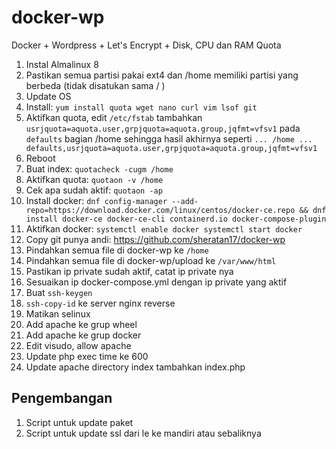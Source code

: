 # docker-wp
Docker + Wordpress + Let's Encrypt + Disk, CPU dan RAM Quota

1. Instal Almalinux 8
2. Pastikan semua partisi pakai ext4 dan /home memiliki partisi yang berbeda (tidak disatukan sama / )
3. Update OS
4. Install: `yum install quota wget nano curl vim lsof git`
5. Aktifkan quota, edit `/etc/fstab` tambahkan `usrjquota=aquota.user,grpjquota=aquota.group,jqfmt=vfsv1` pada `defaults` bagian /home sehingga hasil akhirnya seperti `... /home ... defaults,usrjquota=aquota.user,grpjquota=aquota.group,jqfmt=vfsv1`
6. Reboot
7. Buat index: `quotacheck -cugm /home`
8. Aktifkan quota: `quotaon -v /home`
9. Cek apa sudah aktif: `quotaon -ap`
10. Install docker: `dnf config-manager --add-repo=https://download.docker.com/linux/centos/docker-ce.repo && dnf install docker-ce docker-ce-cli containerd.io docker-compose-plugin`
11. Aktifkan docker: `systemctl enable docker systemctl start docker`
12. Copy git punya andi: https://github.com/sheratan17/docker-wp
13. Pindahkan semua file di docker-wp ke `/home`
14. Pindahkan semua file di docker-wp/upload ke `/var/www/html`
15. Pastikan ip private sudah aktif, catat ip private nya
16. Sesuaikan ip docker-compose.yml dengan ip private yang aktif
17. Buat `ssh-keygen`
18. `ssh-copy-id` ke server nginx reverse
19. Matikan selinux
20. Add apache ke grup wheel
21. Add apache ke grup docker
22. Edit visudo, allow apache
23. Update php exec time ke 600
24. Update apache directory index tambahkan index.php

## Pengembangan
1. Script untuk update paket
2. Script untuk update ssl dari le ke mandiri atau sebaliknya